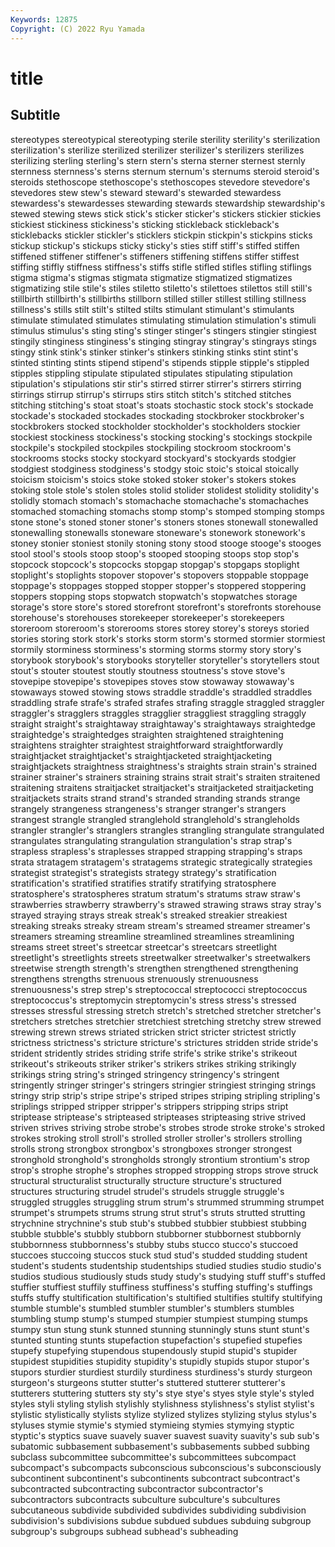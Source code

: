 ```yaml
---
Keywords: 12875
Copyright: (C) 2022 Ryu Yamada
---
```



# title

## Subtitle
 stereotypes stereotypical stereotyping
sterile sterility sterility's sterilization sterilization's sterilize sterilized sterilizer sterilizer's sterilizers
sterilizes sterilizing sterling sterling's stern stern's sterna sterner sternest sternly
sternness sternness's sterns sternum sternum's sternums steroid steroid's steroids stethoscope
stethoscope's stethoscopes stevedore stevedore's stevedores stew stew's steward steward's stewarded
stewardess stewardess's stewardesses stewarding stewards stewardship stewardship's stewed stewing stews
stick stick's sticker sticker's stickers stickier stickies stickiest stickiness stickiness's
sticking stickleback stickleback's sticklebacks stickler stickler's sticklers stickpin stickpin's stickpins
sticks stickup stickup's stickups sticky sticky's sties stiff stiff's stiffed
stiffen stiffened stiffener stiffener's stiffeners stiffening stiffens stiffer stiffest stiffing
stiffly stiffness stiffness's stiffs stifle stifled stifles stifling stiflings stigma
stigma's stigmas stigmata stigmatize stigmatized stigmatizes stigmatizing stile stile's stiles
stiletto stiletto's stilettoes stilettos still still's stillbirth stillbirth's stillbirths stillborn
stilled stiller stillest stilling stillness stillness's stills stilt stilt's stilted
stilts stimulant stimulant's stimulants stimulate stimulated stimulates stimulating stimulation stimulation's
stimuli stimulus stimulus's sting sting's stinger stinger's stingers stingier stingiest
stingily stinginess stinginess's stinging stingray stingray's stingrays stings stingy stink
stink's stinker stinker's stinkers stinking stinks stint stint's stinted stinting
stints stipend stipend's stipends stipple stipple's stippled stipples stippling stipulate
stipulated stipulates stipulating stipulation stipulation's stipulations stir stir's stirred stirrer
stirrer's stirrers stirring stirrings stirrup stirrup's stirrups stirs stitch stitch's
stitched stitches stitching stitching's stoat stoat's stoats stochastic stock stock's
stockade stockade's stockaded stockades stockading stockbroker stockbroker's stockbrokers stocked stockholder
stockholder's stockholders stockier stockiest stockiness stockiness's stocking stocking's stockings stockpile
stockpile's stockpiled stockpiles stockpiling stockroom stockroom's stockrooms stocks stocky stockyard
stockyard's stockyards stodgier stodgiest stodginess stodginess's stodgy stoic stoic's stoical
stoically stoicism stoicism's stoics stoke stoked stoker stoker's stokers stokes
stoking stole stole's stolen stoles stolid stolider stolidest stolidity stolidity's
stolidly stomach stomach's stomachache stomachache's stomachaches stomached stomaching stomachs stomp
stomp's stomped stomping stomps stone stone's stoned stoner stoner's stoners
stones stonewall stonewalled stonewalling stonewalls stoneware stoneware's stonework stonework's stoney
stonier stoniest stonily stoning stony stood stooge stooge's stooges stool
stool's stools stoop stoop's stooped stooping stoops stop stop's stopcock
stopcock's stopcocks stopgap stopgap's stopgaps stoplight stoplight's stoplights stopover stopover's
stopovers stoppable stoppage stoppage's stoppages stopped stopper stopper's stoppered stoppering
stoppers stopping stops stopwatch stopwatch's stopwatches storage storage's store store's
stored storefront storefront's storefronts storehouse storehouse's storehouses storekeeper storekeeper's storekeepers
storeroom storeroom's storerooms stores storey storey's storeys storied stories storing
stork stork's storks storm storm's stormed stormier stormiest stormily storminess
storminess's storming storms stormy story story's storybook storybook's storybooks storyteller
storyteller's storytellers stout stout's stouter stoutest stoutly stoutness stoutness's stove
stove's stovepipe stovepipe's stovepipes stoves stow stowaway stowaway's stowaways stowed
stowing stows straddle straddle's straddled straddles straddling strafe strafe's strafed
strafes strafing straggle straggled straggler straggler's stragglers straggles stragglier straggliest
straggling straggly straight straight's straightaway straightaway's straightaways straightedge straightedge's straightedges
straighten straightened straightening straightens straighter straightest straightforward straightforwardly straightjacket straightjacket's
straightjacketed straightjacketing straightjackets straightness straightness's straights strain strain's strained strainer
strainer's strainers straining strains strait strait's straiten straitened straitening straitens
straitjacket straitjacket's straitjacketed straitjacketing straitjackets straits strand strand's stranded stranding
strands strange strangely strangeness strangeness's stranger stranger's strangers strangest strangle
strangled stranglehold stranglehold's strangleholds strangler strangler's stranglers strangles strangling strangulate
strangulated strangulates strangulating strangulation strangulation's strap strap's strapless strapless's straplesses
strapped strapping strapping's straps strata stratagem stratagem's stratagems strategic strategically
strategies strategist strategist's strategists strategy strategy's stratification stratification's stratified stratifies
stratify stratifying stratosphere stratosphere's stratospheres stratum stratum's stratums straw straw's
strawberries strawberry strawberry's strawed strawing straws stray stray's strayed straying
strays streak streak's streaked streakier streakiest streaking streaks streaky stream
stream's streamed streamer streamer's streamers streaming streamline streamlined streamlines streamlining
streams street street's streetcar streetcar's streetcars streetlight streetlight's streetlights streets
streetwalker streetwalker's streetwalkers streetwise strength strength's strengthen strengthened strengthening strengthens
strengths strenuous strenuously strenuousness strenuousness's strep strep's streptococcal streptococci streptococcus
streptococcus's streptomycin streptomycin's stress stress's stressed stresses stressful stressing stretch
stretch's stretched stretcher stretcher's stretchers stretches stretchier stretchiest stretching stretchy
strew strewed strewing strewn strews striated stricken strict stricter strictest
strictly strictness strictness's stricture stricture's strictures stridden stride stride's strident
stridently strides striding strife strife's strike strike's strikeout strikeout's strikeouts
striker striker's strikers strikes striking strikingly strikings string string's stringed
stringency stringency's stringent stringently stringer stringer's stringers stringier stringiest stringing
strings stringy strip strip's stripe stripe's striped stripes striping stripling
stripling's striplings stripped stripper stripper's strippers stripping strips stript striptease
striptease's stripteased stripteases stripteasing strive strived striven strives striving strobe
strobe's strobes strode stroke stroke's stroked strokes stroking stroll stroll's
strolled stroller stroller's strollers strolling strolls strong strongbox strongbox's strongboxes
stronger strongest stronghold stronghold's strongholds strongly strontium strontium's strop strop's
strophe strophe's strophes stropped stropping strops strove struck structural structuralist
structurally structure structure's structured structures structuring strudel strudel's strudels struggle
struggle's struggled struggles struggling strum strum's strummed strumming strumpet strumpet's
strumpets strums strung strut strut's struts strutted strutting strychnine strychnine's
stub stub's stubbed stubbier stubbiest stubbing stubble stubble's stubbly stubborn
stubborner stubbornest stubbornly stubbornness stubbornness's stubby stubs stucco stucco's stuccoed
stuccoes stuccoing stuccos stuck stud stud's studded studding student student's
students studentship studentships studied studies studio studio's studios studious studiously
studs study study's studying stuff stuff's stuffed stuffier stuffiest stuffily
stuffiness stuffiness's stuffing stuffing's stuffings stuffs stuffy stultification stultification's stultified
stultifies stultify stultifying stumble stumble's stumbled stumbler stumbler's stumblers stumbles
stumbling stump stump's stumped stumpier stumpiest stumping stumps stumpy stun
stung stunk stunned stunning stunningly stuns stunt stunt's stunted stunting
stunts stupefaction stupefaction's stupefied stupefies stupefy stupefying stupendous stupendously stupid
stupid's stupider stupidest stupidities stupidity stupidity's stupidly stupids stupor stupor's
stupors sturdier sturdiest sturdily sturdiness sturdiness's sturdy sturgeon sturgeon's sturgeons
stutter stutter's stuttered stutterer stutterer's stutterers stuttering stutters sty sty's
stye stye's styes style style's styled styles styli styling stylish
stylishly stylishness stylishness's stylist stylist's stylistic stylistically stylists stylize stylized
stylizes stylizing stylus stylus's styluses stymie stymie's stymied stymieing stymies
stymying styptic styptic's styptics suave suavely suaver suavest suavity suavity's
sub sub's subatomic subbasement subbasement's subbasements subbed subbing subclass subcommittee
subcommittee's subcommittees subcompact subcompact's subcompacts subconscious subconscious's subconsciously subcontinent subcontinent's
subcontinents subcontract subcontract's subcontracted subcontracting subcontractor subcontractor's subcontractors subcontracts subculture
subculture's subcultures subcutaneous subdivide subdivided subdivides subdividing subdivision subdivision's subdivisions
subdue subdued subdues subduing subgroup subgroup's subgroups subhead subhead's subheading
